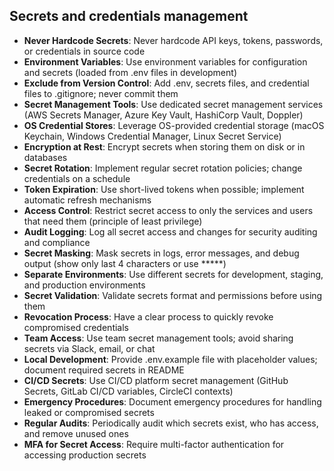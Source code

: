## Secrets and credentials management

- **Never Hardcode Secrets**: Never hardcode API keys, tokens, passwords, or credentials in source code
- **Environment Variables**: Use environment variables for configuration and secrets (loaded from .env files in development)
- **Exclude from Version Control**: Add .env, secrets files, and credential files to .gitignore; never commit them
- **Secret Management Tools**: Use dedicated secret management services (AWS Secrets Manager, Azure Key Vault, HashiCorp Vault, Doppler)
- **OS Credential Stores**: Leverage OS-provided credential storage (macOS Keychain, Windows Credential Manager, Linux Secret Service)
- **Encryption at Rest**: Encrypt secrets when storing them on disk or in databases
- **Secret Rotation**: Implement regular secret rotation policies; change credentials on a schedule
- **Token Expiration**: Use short-lived tokens when possible; implement automatic refresh mechanisms
- **Access Control**: Restrict secret access to only the services and users that need them (principle of least privilege)
- **Audit Logging**: Log all secret access and changes for security auditing and compliance
- **Secret Masking**: Mask secrets in logs, error messages, and debug output (show only last 4 characters or use *****)
- **Separate Environments**: Use different secrets for development, staging, and production environments
- **Secret Validation**: Validate secrets format and permissions before using them
- **Revocation Process**: Have a clear process to quickly revoke compromised credentials
- **Team Access**: Use team secret management tools; avoid sharing secrets via Slack, email, or chat
- **Local Development**: Provide .env.example file with placeholder values; document required secrets in README
- **CI/CD Secrets**: Use CI/CD platform secret management (GitHub Secrets, GitLab CI/CD variables, CircleCI contexts)
- **Emergency Procedures**: Document emergency procedures for handling leaked or compromised secrets
- **Regular Audits**: Periodically audit which secrets exist, who has access, and remove unused ones
- **MFA for Secret Access**: Require multi-factor authentication for accessing production secrets
